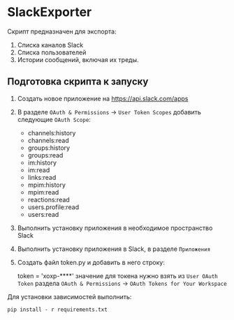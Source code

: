 # SlackExporter

Скрипт предназначен для экспорта:
1.	Списка каналов Slack
2.	Списка пользователей
3.	Истории сообщений, включая их треды.

## Подготовка скрипта к запуску
1. Создать новое приложение на https://api.slack.com/apps
2. В разделе `OAuth & Permissions` -> `User Token Scopes` добавить следующие `OAuth Scope`:

    * channels:history
    * channels:read
    * groups:history
    * groups:read
    * im:history
    * im:read
    * links:read
    * mpim:history
    * mpim:read
    * reactions:read
    * users.profile:read
    * users:read

3. Выполнить установку приложения в необходимое пространство Slack
4. Выполнить установку приложения в Slack, в разделе `Приложения` 
5. Создать файл token.py и добавить в него строку: 

    token = 'xoxp-****' 
    значение для токена нужно взять из `User OAuth Token` раздела `OAuth & Permissions` -> `OAuth Tokens for Your Workspace`

Для установки зависимостей выполнить:
 
 `pip install - r requirements.txt`
